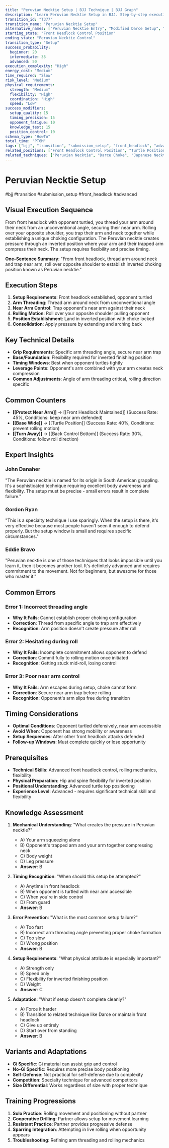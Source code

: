 ```yaml
---
title: "Peruvian Necktie Setup | BJJ Technique | BJJ Graph"
description: "Learn Peruvian Necktie Setup in BJJ. Step-by-step execution from Front Headlock to Peruvian Necktie position. Success: Beginner 20%, Intermediate 35%, Advanced 50%."
transition_id: "T377"
transition_name: "Peruvian Necktie Setup"
alternative_names: ["Peruvian Necktie Entry", "Modified Darce Setup", "Inverted Front Choke Setup"]
starting_state: "Front Headlock Control Position"
ending_state: "Peruvian Necktie Control"
transition_type: "Setup"
success_probability:
  beginner: 20
  intermediate: 35
  advanced: 50
execution_complexity: "High"
energy_cost: "Medium"
time_required: "Slow"
risk_level: "Medium"
physical_requirements:
  strength: "Medium"
  flexibility: "High"
  coordination: "High"
  speed: "Low"
success_modifiers:
  setup_quality: 15
  timing_precision: 15
  opponent_fatigue: 10
  knowledge_test: 15
  position_control: 10
schema_type: "HowTo"
total_time: "PT6M"
tags: ["bjj", "transition", "submission_setup", "front_headlock", "advanced", "peruvian_necktie"]
related_positions: ["Front Headlock Control Position", "Turtle Position Top"]
related_techniques: ["Peruvian Necktie", "Darce Choke", "Japanese Necktie"]
---
```


# Peruvian Necktie Setup
#bjj #transition #submission_setup #front_headlock #advanced

## Visual Execution Sequence

From front headlock with opponent turtled, you thread your arm around their neck from an unconventional angle, securing their near arm. Rolling over your opposite shoulder, you trap their arm and neck together while establishing a unique choking configuration. The Peruvian necktie creates pressure through an inverted position where your arm and their trapped arm compress their neck. The setup requires flexibility and precise timing.

**One-Sentence Summary**: "From front headlock, thread arm around neck and trap near arm, roll over opposite shoulder to establish inverted choking position known as Peruvian necktie."

## Execution Steps

1. **Setup Requirements**: Front headlock established, opponent turtled
2. **Arm Threading**: Thread arm around neck from unconventional angle
3. **Near Arm Control**: Trap opponent's near arm against their neck
4. **Rolling Motion**: Roll over your opposite shoulder pulling opponent
5. **Position Establishment**: Land in inverted position with choke locked
6. **Consolidation**: Apply pressure by extending and arching back

## Key Technical Details

- **Grip Requirements**: Specific arm threading angle, secure near arm trap
- **Base/Foundation**: Flexibility required for inverted finishing position
- **Timing Windows**: Best when opponent turtles tightly
- **Leverage Points**: Opponent's arm combined with your arm creates neck compression
- **Common Adjustments**: Angle of arm threading critical, rolling direction specific

## Common Counters

- **[[Protect Near Arm]]** → [[Front Headlock Maintained]] (Success Rate: 45%, Conditions: keep near arm defended)
- **[[Base Wide]]** → [[Turtle Position]] (Success Rate: 40%, Conditions: prevent rolling motion)
- **[[Turn Away]]** → [[Back Control Bottom]] (Success Rate: 30%, Conditions: follow roll direction)

## Expert Insights

### John Danaher
"The Peruvian necktie is named for its origin in South American grappling. It's a sophisticated technique requiring excellent body awareness and flexibility. The setup must be precise - small errors result in complete failure."

### Gordon Ryan
"This is a specialty technique I use sparingly. When the setup is there, it's very effective because most people haven't seen it enough to defend properly. But the setup window is small and requires specific circumstances."

### Eddie Bravo
"Peruvian necktie is one of those techniques that looks impossible until you learn it, then it becomes another tool. It's definitely advanced and requires commitment to the movement. Not for beginners, but awesome for those who master it."

## Common Errors

### Error 1: Incorrect threading angle
- **Why It Fails**: Cannot establish proper choking configuration
- **Correction**: Thread from specific angle to trap arm effectively
- **Recognition**: Arm position doesn't create pressure after roll

### Error 2: Hesitating during roll
- **Why It Fails**: Incomplete commitment allows opponent to defend
- **Correction**: Commit fully to rolling motion once initiated
- **Recognition**: Getting stuck mid-roll, losing control

### Error 3: Poor near arm control
- **Why It Fails**: Arm escapes during setup, choke cannot form
- **Correction**: Secure near arm trap before rolling
- **Recognition**: Opponent's arm slips free during transition

## Timing Considerations

- **Optimal Conditions**: Opponent turtled defensively, near arm accessible
- **Avoid When**: Opponent has strong mobility or awareness
- **Setup Sequences**: After other front headlock attacks defended
- **Follow-up Windows**: Must complete quickly or lose opportunity

## Prerequisites

- **Technical Skills**: Advanced front headlock control, rolling mechanics, flexibility
- **Physical Preparation**: Hip and spine flexibility for inverted position
- **Positional Understanding**: Advanced turtle top positioning
- **Experience Level**: Advanced - requires significant technical skill and flexibility

## Knowledge Assessment

1. **Mechanical Understanding**: "What creates the pressure in Peruvian necktie?"
   - A) Your arm squeezing alone
   - B) Opponent's trapped arm and your arm together compressing neck
   - C) Body weight
   - D) Leg pressure
   - **Answer**: B

2. **Timing Recognition**: "When should this setup be attempted?"
   - A) Anytime in front headlock
   - B) When opponent is turtled with near arm accessible
   - C) When you're in side control
   - D) From guard
   - **Answer**: B

3. **Error Prevention**: "What is the most common setup failure?"
   - A) Too fast
   - B) Incorrect arm threading angle preventing proper choke formation
   - C) Too slow
   - D) Wrong position
   - **Answer**: B

4. **Setup Requirements**: "What physical attribute is especially important?"
   - A) Strength only
   - B) Speed only
   - C) Flexibility for inverted finishing position
   - D) Weight
   - **Answer**: C

5. **Adaptation**: "What if setup doesn't complete cleanly?"
   - A) Force it harder
   - B) Transition to related technique like Darce or maintain front headlock
   - C) Give up entirely
   - D) Start over from standing
   - **Answer**: B

## Variants and Adaptations

- **Gi Specific**: Gi material can assist grip and control
- **No-Gi Specific**: Requires more precise body positioning
- **Self-Defense**: Not practical for self-defense due to complexity
- **Competition**: Specialty technique for advanced competitors
- **Size Differential**: Works regardless of size with proper technique

## Training Progressions

1. **Solo Practice**: Rolling movement and positioning without partner
2. **Cooperative Drilling**: Partner allows setup for movement learning
3. **Resistant Practice**: Partner provides progressive defense
4. **Sparring Integration**: Attempting in live rolling when opportunity appears
5. **Troubleshooting**: Refining arm threading and rolling mechanics

